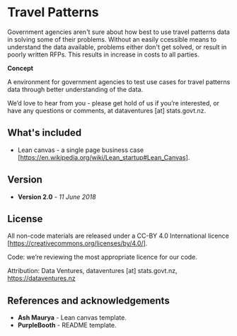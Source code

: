 # Travel Patterns

Government agencies aren't sure about how best to use travel patterns data in solving some of their problems. Without an easily ccessible means to understand the data available, problems either don't get solved, or result in poorly written RFPs. This results in increase in costs to all parties.

**Concept**

A  environment for government agencies to test use cases for travel patterns data through better understanding of the data.

We’d love to hear from you - please get hold of us if you’re interested, or have any questions or comments, at dataventures [at] stats.govt.nz.

## What's included

* Lean canvas - a single page business case [https://en.wikipedia.org/wiki/Lean_startup#Lean_Canvas].

## Version

* **Version 2.0** - *11 June 2018*

## License

All non-code materials are released under a CC-BY 4.0 International licence [https://creativecommons.org/licenses/by/4.0/].

Code: we’re reviewing the most appropriate licence for our code.

Attribution: Data Ventures, dataventures [at] stats.govt.nz, https://dataventures.nz

## References and acknowledgements

* **Ash Maurya** - Lean canvas template.
* **PurpleBooth** - README template.
